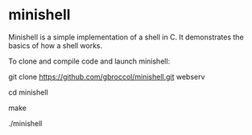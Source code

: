 # minishell

Minishell is a simple implementation of a shell in C. It demonstrates the basics of how a shell works.

To clone and compile code and launch minishell:

git clone https://github.com/gbroccol/minishell.git webserv

cd minishell

make

./minishell

